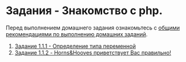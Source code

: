 # Задания - Знакомство с php.
Перед выполнением домашнего задания ознакомьтесь с [общими рекомендациями по выполнению домашних заданий](
../_sharing/homework).

1. [Задание 1.1.1 - Определение типа переменной](type-of-variable)
2. [Задание 1.1.2 - Horns&Hooves приветствует Вас правильно!](horns-and-hooves-greet-you-right)